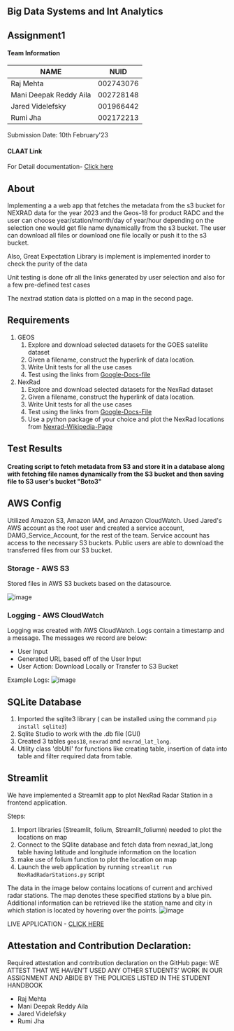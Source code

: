## Big Data Systems and Int Analytics

## Assignment1

#### Team Information

| NAME                      |     NUID        |
|---------------------------|-----------------|
|   Raj Mehta               |   002743076     |
|   Mani Deepak Reddy Aila  |   002728148     |
|   Jared Videlefsky        |   001966442     |
|   Rumi Jha                |   002172213     |
 
 Submission Date: 10th February'23


#### CLAAT Link 
For Detail documentation- [Click here](https://codelabs-preview.appspot.com/?file_id=1jWZRlWLSZw73qNv_FUd2FOhLIxVbF2EclaAxaLFgOgk#8)



## About

Implementing a a web app that fetches the metadata from the s3 bucket for NEXRAD data for the year 2023 and the Geos-18 for product RADC and the user can choose year/station/month/day of year/hour depending on the selection one would get file name dynamically from the s3 bucket. The user can download all files or download one file locally or push it to the s3 bucket.

Also, Great Expectation Library is implement is implemented inorder to check the purity of the data

Unit testing is done ofr all the links generated by user selection and also for a few pre-defined test cases

The nextrad station data is plotted on a map in the second page.


## Requirements

1. GEOS
    1. Explore and download selected datasets for the GOES satellite dataset
    2. Given a filename, construct the hyperlink of data location.
    3. Write Unit tests for all the use cases
    4. Test using the links from [Google-Docs-file](https://docs.google.com/spreadsheets/d/1o1CLsm5OR0gH5GHbTsPWAEOGpdqqS49-P5e14ugK37Q/edit#gid=0)
2. NexRad
    1. Explore and download selected datasets for the NexRad dataset
    2. Given a filename, construct the hyperlink of data location.
    3. Write Unit tests for all the use cases
    4. Test using the links from [Google-Docs-File](https://docs.google.com/spreadsheets/d/1o1CLsm5OR0gH5GHbTsPWAEOGpdqqS49-P5e14ugK37Q/edit#gid=0)
    5. Use a python package of your choice and plot the NexRad locations from [Nexrad-Wikipedia-Page](https://en.wikipedia.org/wiki/NEXRAD)

## Test Results

#### Creating script to fetch metadata from S3 and store it in a database along with fetching file names dynamically from the S3 bucket and then saving file to S3 user's bucket "Boto3"

## AWS Config

Utilized Amazon S3, Amazon IAM, and Amazon CloudWatch. Used Jared's AWS account as the root user and created a service account, DAMG_Service_Account, for the rest of the team. Service account has access to the necessary S3 buckets. Public users are able to download the transferred files from our S3 bucket.

### Storage - AWS S3
Stored files in AWS S3 buckets based on the datasource.

![image](https://user-images.githubusercontent.com/47637485/218146529-06bac511-193a-425a-91fa-82030dd9cc17.png)

### Logging - AWS CloudWatch
Logging was created with AWS CloudWatch. Logs contain a timestamp and a message. The messages we record are below:
- User Input
- Generated URL based off of the User Input
- User Action: Download Locally or Transfer to S3 Bucket

Example Logs:
![image](https://user-images.githubusercontent.com/47637485/217996246-a39d46e0-ad0d-445a-b9ea-296f1be21abf.png)

## SQLite Database

1. Imported the sqlite3 library ( can be installed using the command `pip install sqlite3`)
2. Sqlite Studio to work with the .db file (GUI)
3. Created 3 tables `geos18`, `nexrad` and `nexrad_lat_long`.
4. Utility class 'dbUtil' for functions like creating table, insertion of data into table and filter required data from table.

## Streamlit

We have implemented a Streamlit app to plot NexRad Radar Station in a frontend application.

Steps:
1. Import libraries (Streamlit, folium, Streamlit_foliumn) needed to plot the locations on map
2. Connect to the SQlite database and fetch data from nexrad_lat_long table having latitude and longitude information on the location
3. make use of folium function to plot the location on map
4. Launch the web application by running `streamlit run NexRadRadarStations.py` script

The data in the image below contains locations of current and archived radar stations. The map denotes these specified stations by a blue pin.
Additional information can be retrieved like the station name and city in which station is located by hovering over the points.
![image](https://user-images.githubusercontent.com/91744801/217998698-1e8d89ce-ed71-4a3e-8d77-dfc45a842986.jpg)

LIVE APPLICATION - [CLICK HERE](https://bigdataia-spring2023-team-03-assignment-sevirdatafetcher-k0tjb7.streamlit.app/)

## Attestation and Contribution Declaration:
Required attestation and contribution declaration on the GitHub page:
WE ATTEST THAT WE HAVEN’T USED ANY OTHER STUDENTS’ WORK IN OUR ASSIGNMENT
AND ABIDE BY THE POLICIES LISTED IN THE STUDENT HANDBOOK
- Raj Mehta
- Mani Deepak Reddy Aila
- Jared Videlefsky
- Rumi Jha 


